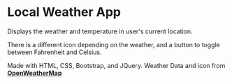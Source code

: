 # Local Weather App
Displays the weather and temperature in user's current location.

There is a different icon depending on the weather, and a button to toggle between Fahrenheit and Celsius.

Made with HTML, CSS, Bootstrap, and JQuery. Weather Data and icon from [**OpenWeatherMap**](http://openweathermap.org/current)
